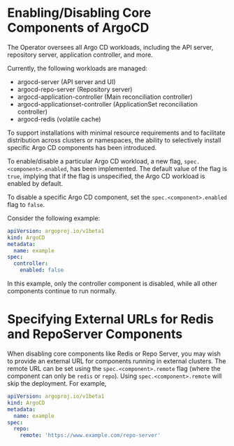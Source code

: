 # Enabling/Disabling Core Components of ArgoCD
The Operator oversees all Argo CD workloads, including the API server, repository server, application controller, and more.

Currently, the following workloads are managed:

* argocd-server (API server and UI)
* argocd-repo-server (Repository server)
* argocd-application-controller (Main reconciliation controller)
* argocd-applicationset-controller (ApplicationSet reconciliation controller)
* argocd-redis (volatile cache)

To support installations with minimal resource requirements and to facilitate distribution across clusters or namespaces, the ability to selectively install specific Argo CD components has been introduced.

To enable/disable a particular Argo CD workload, a new flag, `spec.<component>.enabled`, has been implemented. The default value of the flag is `true`, implying that if the flag is unspecified, the Argo CD workload is enabled by default.

To disable a specific Argo CD component, set the `spec.<component>.enabled` flag to `false`.

Consider the following example:

```yaml
apiVersion: argoproj.io/v1beta1
kind: ArgoCD
metadata:
  name: example
spec:
  controller:
    enabled: false
```

In this example, only the controller component is disabled, while all other components continue to run normally.

# Specifying External URLs for Redis and RepoServer Components
When disabling core components like Redis or Repo Server, you may wish to provide an external URL for components running in external clusters. The remote URL can be set using the `spec.<component>.remote` flag (where the component can only be `redis` or `repo`).
Using `spec.<component>.remote` will skip the deployment. 
For example,

```yaml
apiVersion: argoproj.io/v1beta1
kind: ArgoCD
metadata:
  name: example
spec:
  repo:
    remote: 'https://www.example.com/repo-server'
```